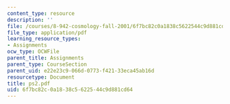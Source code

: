 ```yaml
---
content_type: resource
description: ''
file: /courses/8-942-cosmology-fall-2001/6f7bc82c0a1838c5622544c9d881cd64_ps2.pdf
file_type: application/pdf
learning_resource_types:
- Assignments
ocw_type: OCWFile
parent_title: Assignments
parent_type: CourseSection
parent_uid: e22e23c9-066d-0773-f421-33eca45ab16d
resourcetype: Document
title: ps2.pdf
uid: 6f7bc82c-0a18-38c5-6225-44c9d881cd64
---
```

